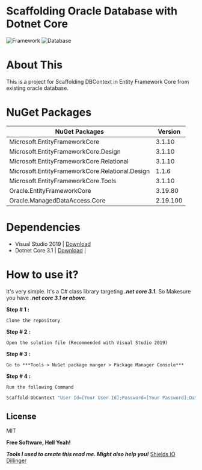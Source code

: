 # Scaffolding Oracle Database with Dotnet Core 

![Framework](https://img.shields.io/badge/framework-.net%20core%20v3.1-green)
![Database](https://img.shields.io/badge/Database-Oracle-brightgreen)

# About This
This is a project for Scaffolding DBContext in Entity Framework Core from existing oracle database.

# NuGet Packages
  
| NuGet Packages | Version |
| ------ | ------ |
| Microsoft.EntityFrameworkCore | 3.1.10 |
| Microsoft.EntityFrameworkCore.Design | 3.1.10 |
| Microsoft.EntityFrameworkCore.Relational | 3.1.10 |
| Microsoft.EntityFrameworkCore.Relational.Design | 1.1.6 |
| Microsoft.EntityFrameworkCore.Tools | 3.1.10 |
| Oracle.EntityFrameworkCore | 3.19.80 |
| Oracle.ManagedDataAccess.Core | 2.19.100 |

# Dependencies
  - Visual Studio 2019 | [Download](https://visualstudio.microsoft.com/downloads/)
  - Dotnet Core 3.1 | [Download](https://dotnet.microsoft.com/download/dotnet-core/3.1) |

# How to use it?
It's very simple. It's a C# class library targeting ***.net core 3.1.*** So Makesure you have ***.net core 3.1 or above***.

**Step # 1 :** 
    
    Clone the repository
**Step # 2 :** 
    
    Open the solution file (Recommended with Visual Studio 2019)
**Step # 3 :** 

    Go to ***Tools > NuGet package manger > Package Manager Console***
**Step # 4 :** 

    Run the following Command

```sh
Scaffold-DbContext "User Id=[Your User Id];Password=[Your Password];Data Source=[Your Data Source];" Oracle.EntityFrameworkCore -OutputDir Models
```

License
----

MIT


**Free Software, Hell Yeah!**

***Tools I used to create this read me. Might also help you!***
[Shields IO](https://shields.io)
[Dillinger](https://dillinger.io)

